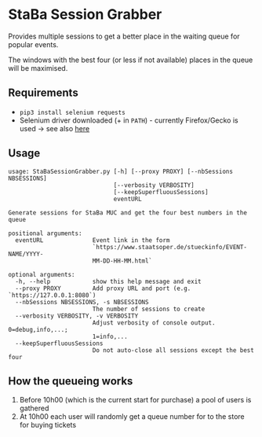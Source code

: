 # StaBa Session Grabber
Provides multiple sessions to get a better place in the waiting queue for popular events.

The windows with the best four (or less if not available) places in the queue will be maximised.

## Requirements
* `pip3 install selenium requests`
* Selenium driver downloaded (+ in `PATH`) - currently Firefox/Gecko is used -> see also [here](https://github.com/TeamFlowerPower/kb/wiki/selenium)

## Usage
```buildoutcfg
usage: StaBaSessionGrabber.py [-h] [--proxy PROXY] [--nbSessions NBSESSIONS]
                              [--verbosity VERBOSITY]
                              [--keepSuperfluousSessions]
                              eventURL

Generate sessions for StaBa MUC and get the four best numbers in the queue

positional arguments:
  eventURL              Event link in the form
                        `https://www.staatsoper.de/stueckinfo/EVENT-NAME/YYYY-
                        MM-DD-HH-MM.html`

optional arguments:
  -h, --help            show this help message and exit
  --proxy PROXY         Add proxy URL and port (e.g. `https://127.0.0.1:8080`)
  --nbSessions NBSESSIONS, -s NBSESSIONS
                        The number of sessions to create
  --verbosity VERBOSITY, -v VERBOSITY
                        Adjust verbosity of console output. 0=debug,info,...;
                        1=info,...
  --keepSuperfluousSessions
                        Do not auto-close all sessions except the best four
```

## How the queueing works
1. Before 10h00 (which is the current start for purchase) a pool of users is gathered
2. At 10h00 each user will randomly get a queue number for to the store for buying tickets
